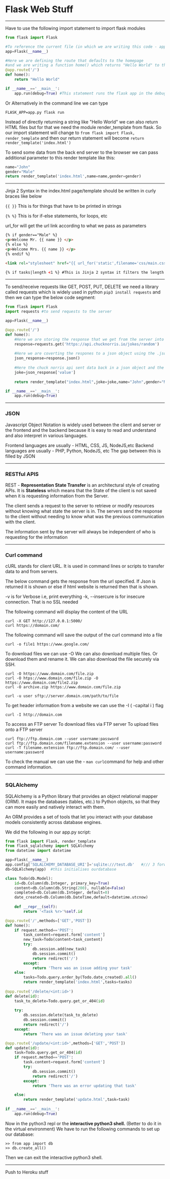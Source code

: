 # Flask Web Stuff

---

Have to use the following import statement to import flask modules

```python
from flask import Flask	

#To reference the current file (in which we are writing this code - app.py) we use
app=Flask(__name__)

#Here we are defining the route that defaults to the homepage
#and we are writing a function home() which returns "Hello World" to the webpage and we can see it on the browser
@app.route('/')
def home():
    return "Hello World"

if __name__=='__main__':
    app.run(debug=True)	#This statement runs the flask app in the debug mode set to True so that we can see errors if they happen directly in our browser
```

Or Alternatively in the command line we can type

```
FLASK_APP=app.py flask run
```

Instead of directly returning a string like "Hello World" we can also return HTML files but for that we need the module render_template from flask. So our import statement will change to `from flask import Flask, render_template` and then our return statement will become `return render_template('index.html')`

To send some data from the back end server to the browser we can pass additional parameter to this render template like this:

```python
name="John"
gender="Male"
return render_template('index.html',name=name,gender=gender)
```

---

Jinja 2 Syntax in the index.html page/template should be written in curly braces like below

`{{ }}` This is for things that have to be printed in strings

`{% %}` This is for if-else statements, for loops, etc

url_for will get the url link according to what we pass as parameters

```html
{% if gender=="Male" %}
<p>Welcome Mr. {{ name }} </p>
{% else %}
<p>Welcome Mrs. {{ name }} </p>
{% endif %}

<link rel="stylesheet" href="{{ url_for('static',filename='css/main.css') }}"> 

{% if tasks|length <1 %} #This is Jinja 2 syntax it filters the length of the items in tasks and if it is less than 1 then something
```

---

To send/receive requests like GET, POST, PUT, DELETE we need a library called requests which is widely used in python `pip3 install requests` and then we can type the below code segment:

```python
from flask import Flask	
import requests	#to send requests to the server

app=Flask(__name__)

@app.route('/')
def home():
    #Here we are storing the response that we get from the server into respones. The URL from where we are requesting information is passed as a parameter to the requests.get() function
    response=requests.get('https://api.chucknorris.io/jokes/random')
    
    #Here we are coverting the respones to a json object using the .json() method of the response object. We can also ues the following .text()
    json_response=response.json()
    
    #Here the chuck norris api sent data back in a json object and the joke that we needed to extra was residing in a field called 'value' so it is being extracted here so that it can be sent as a parameter to the index.html file
    joke=json_response['value']
    
    return render_template("index.html",joke=joke,name="John",gender="Male")

if __name__=='__main__':
    app.run(debug=True)	
```

---

### JSON

Javascript Object Notation is widely used between the client and server or the frontend and the backend because it is easy to read and understand and also interpret in various languages.

Frontend languages are usually - HTML, CSS, JS, NodeJS,etc
Backend languages are usually - PHP, Python, NodeJS, etc
The gap between this is filled by JSON

---

### RESTful APIS

REST - **Representation State Transfer** is an architectural style of creating APIs. It is **Stateless** which means that the State of the client is not saved when it is requesting information from the Server.

The client sends a request to the server to retrieve or modify resources without knowing what state the server is in. The servers send the response to the client without needing to know what was the previous communication with the client.

The information sent by the server will always be independent of who is requesting for the information

---

### Curl command

cURL stands for client URL. It is used in command lines or scripts to transfer data to and from servers.

The below command gets the response from the url specified. If Json is returned it is shown or else if html website is returned then that is shown.

-v is for Verbose i.e, print everything
-k, --insercure is for insecure connection. That is no SSL needed

The following command will display the content of the URL

```
curl -X GET http://127.0.0.1:5000/
curl https://domain.com/
```

The following command will save the output of the curl command into a file

```
curl -o file1 https://www.google.com/
```

To download files we can use -O 
We can also download multiple files. Or download them and rename it.
We can also download the file securely via SSH.

```
curl -O https://www.domain.com/file.zip
curl -O htps://www.domain.com/file.zip -O https://www.domain.com/file2.zip
curl -O archive.zip https://www.domain.com/file.zip

curl -u user sftp://server.domain.com/path/to/file
```

To get header information from a website we can use the -I ( -capital i ) flag

```
curl -I http://domain.com
```

To access an FTP server
To download files via FTP server
To upload files onto a FTP server

```
curl ftp://ftp.domain.com --user username:password
curl ftp://ftp.domain.com/filename.extension --user username:password
curl -T filename.extension ftp://ftp.domain.com/ --user username:password
```

To check the manual we can use the - `man curl`command for help and other command information.

---

### SQLAlchemy

SQLAlchemy is a Python library that provides an object relational mapper (ORM). It maps the databases (tables, etc.) to Python objects, so that they can more easily and natively interact with them.

An ORM provides a set of tools that let you interact with your database models consistently across database engines.

We did the following in our app.py script: 

```python
from flask import Flask, render_template
from flask_sqlalchemy import SQLAlchemy
from datetime import datetime

app=Flask(__name__)
app.config['SQLALCHEMY_DATABASE_URI']='sqlite:///test.db'	#/// 3 forward slashes is a relative path and //// 4 forward slashes is an absolute path
db=SQLAlchemy(app)	#this initialises ourdatabase

class Todo(db.Model):
	id=db.Column(db.Integer, primary_key=True)
	content=db.Column(db.String(200), nullable=False)
	completed=db.Column(db.Integer, default=0)
	date_created=db.Column(db.DateTime,default=datetime.utcnow)
	
	def __repr__(self):
		return '<Task %r>'%self.id

@app.route('/',methods=['GET','POST'])
def home():
	if request.method=='POST':
		task_content=request.form['content']
		new_task=Todo(content=task_content)
		try:
			db.session.add(new_task)
			db.session.commit()
			return redirect('/')
		except:
			return 'There was an issue adding your task'
	else:
		tasks=Todo.query.order_by(Todo.date_created).all()
		return render_template('index.html',tasks=tasks)
	
@app.route('/delete/<int:id>')
def delete(id):
	task_to_delete=Todo.query.get_or_404(id)
	
	try:
		db.session.delete(task_to_delete)
		db.session.commit()
		return redirect('/')
	except:
		return 'There was an issue deleting your task'

@app.route('/update/<int:id>',methods=['GET','POST'])
def update(id):
	task=Todo.query.get_or_404(id)
	if request.method=='POST':
		task.content=request.form['content']
		try:
			db.session.commit()
			return redirect('/')
		except:
			return 'There was an error updating that task'

	else:
		return render_template('update.html',task=task)
	
if __name__=='__main__':
	app.run(debug=True)
```

Now in the python3 repl or the **interactive python3 shell.** (Better to do it in the virtual environment) We have to run the following commands to set up our database:

```
>> from app import db
>> db.create_all()
```

Then we can exit the interactive python3 shell. 

---

Push to Heroku stuff

